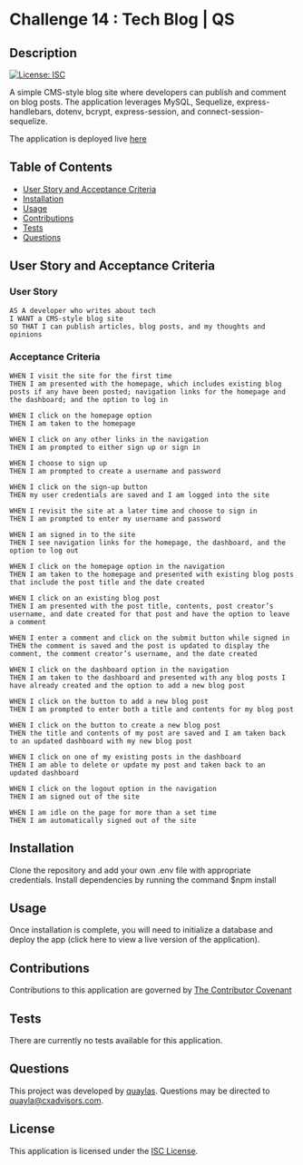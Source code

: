 # Challenge 14 : Tech Blog | QS

  ## Description

  [![License: ISC](https://img.shields.io/badge/license-ISC-0d0042)](https://opensource.org/licenses/ISC)

  A simple CMS-style blog site where developers can publish and comment on blog posts. The application leverages MySQL, Sequelize, express-handlebars, dotenv, bcrypt, express-session, and connect-session-sequelize.

  
  The application is deployed live [here](https://whispering-garden-29284.herokuapp.com/)

  ## Table of Contents
  * [User Story and Acceptance Criteria](#user-story-and-acceptance-criteria)
  * [Installation](#installation)
  * [Usage](#usage)
  * [Contributions](#contributions)
  * [Tests](#tests)
  * [Questions](#questions)

  ## User Story and Acceptance Criteria

  ### User Story
  ```
  AS A developer who writes about tech
  I WANT a CMS-style blog site
  SO THAT I can publish articles, blog posts, and my thoughts and opinions
  ```

  ### Acceptance Criteria
  ```
  WHEN I visit the site for the first time
  THEN I am presented with the homepage, which includes existing blog posts if any have been posted; navigation links for the homepage and the dashboard; and the option to log in
  ```
  ```
  WHEN I click on the homepage option
  THEN I am taken to the homepage
  ```
  ```
  WHEN I click on any other links in the navigation
  THEN I am prompted to either sign up or sign in
  ```
  ```
  WHEN I choose to sign up
  THEN I am prompted to create a username and password
  ```
  ```
  WHEN I click on the sign-up button
  THEN my user credentials are saved and I am logged into the site
  ```
  ```
  WHEN I revisit the site at a later time and choose to sign in
  THEN I am prompted to enter my username and password
  ```
  ```
  WHEN I am signed in to the site
  THEN I see navigation links for the homepage, the dashboard, and the option to log out
  ```
  ```
  WHEN I click on the homepage option in the navigation
  THEN I am taken to the homepage and presented with existing blog posts that include the post title and the date created
  ```
  ```
  WHEN I click on an existing blog post
  THEN I am presented with the post title, contents, post creator’s username, and date created for that post and have the option to leave a comment
  ```
  ```
  WHEN I enter a comment and click on the submit button while signed in
  THEN the comment is saved and the post is updated to display the comment, the comment creator’s username, and the date created
  ```
  ```
  WHEN I click on the dashboard option in the navigation
  THEN I am taken to the dashboard and presented with any blog posts I have already created and the option to add a new blog post
  ```
  ```
  WHEN I click on the button to add a new blog post
  THEN I am prompted to enter both a title and contents for my blog post
  ```
  ```
  WHEN I click on the button to create a new blog post
  THEN the title and contents of my post are saved and I am taken back to an updated dashboard with my new blog post
  ```
  ```
  WHEN I click on one of my existing posts in the dashboard
  THEN I am able to delete or update my post and taken back to an updated dashboard
  ```
  ```
  WHEN I click on the logout option in the navigation
  THEN I am signed out of the site
  ```
  ```
  WHEN I am idle on the page for more than a set time
  THEN I am automatically signed out of the site
  ```

  ## Installation

  Clone the repository and add your own .env file with appropriate credentials. Install dependencies by running the command $npm install

  ## Usage

  Once installation is complete, you will need to initialize  a database and deploy the app (click here to view a live version of the application).

  ## Contributions

  Contributions to this application are governed by [The Contributor Covenant](https://www.contributor-covenant.org/version/2/0/code_of_conduct/)

  ## Tests

  There are currently no tests available for this application.

  ## Questions

  This project was developed by [quaylas](https://github.com/quaylas). 
  Questions may be directed to [quayla@cxadvisors.com](mailto:quayla@cxadvisors.com).

  ## License

  This application is licensed under the [ISC License](https://opensource.org/licenses/ISC).
  

